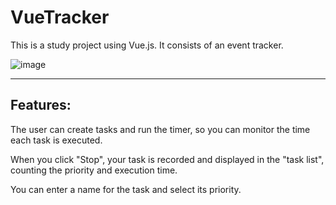 # VueTracker
This is a study project using Vue.js. It consists of an event tracker.


![image](https://github.com/user-attachments/assets/36113ceb-358d-4bfa-9ed3-001ce0387513)


__________________________________________

## Features:

The user can create tasks and run the timer, so you can monitor the time each task is executed.

When you click "Stop", your task is recorded and displayed in the "task list", counting the priority and execution time.

You can enter a name for the task and select its priority.
